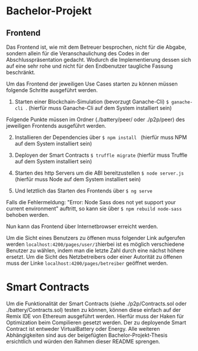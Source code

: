 # Bachelor-Projekt

## Frontend
Das Frontend ist, wie mit dem Betreuer besprochen, nicht für die Abgabe, sondern allein für die Veranschaulichung des Codes in der Abschlusspräsentation gedacht. Wodurch die Implementierung dessen sich auf eine sehr rohe und nicht für den Endbenutzer taugliche Fassung beschränkt.

Um das Frontend der jeweiligen Use Cases starten zu können müssen folgende Schritte ausgeführt werden.

1. Starten einer Blockchain-Simulation (bevorzugt Ganache-Cli) ```$ ganache-cli ```. (hierfür muss Ganache-Cli auf dem System installiert sein)

Folgende Punkte müssen im Ordner (./battery/peer/ oder ./p2p/peer) des jeweiligen Frontends ausgeführt werden.

2. Installieren der Dependencies über ```$ npm install ``` (hierfür muss NPM auf dem System installiert sein)

3. Deployen der Smart Contracts ```$ truffle migrate``` (hierfür muss Truffle auf dem System installiert sein)

4. Starten des http Servers um die ABI bereitzustellen ```$ node server.js``` (hierfür muss Node auf dem System installiert sein)

5. Und letztlich das Starten des Frontends über ```$ ng serve```

Falls die Fehlermeldung: "Error: Node Sass does not yet support your current environment" auftritt, so kann sie über ```$ npm rebuild node-sass``` behoben werden.

Nun kann das Frontend über Internetbrowser erreicht werden.

Um die Sicht eines Benutzers zu öffenen muss folgender Link aufgerufen werden ```localhost:4200/pages/user/1```hierbei ist es möglich verschiedene Benutzer zu wählen, indem man die letzte Zahl durch eine nächst höhere ersetzt.
Um die Sicht des Netzbetreibers oder einer Autorität zu öffenen muss der Linke ```localhost:4200/pages/betreiber``` geöffnet werden.

# Smart Contracts
Um die Funktionalität der Smart Contracts (siehe ./p2p/Contracts.sol oder ./battery/Contracts.sol) testen zu können, können diese einfach auf der Remix IDE von Ethereum ausgeführt werden. Hierfür muss der Haken für Optimization beim Compilieren gesetzt werden. Der zu deployende Smart Contract ist entweder VirtualBattery oder Energy. Alle weiteren Abhängigkeiten sind aus der beigefügten Bachelor-Projekt-Thesis ersichtlich und würden den Rahmen dieser README sprengen.
